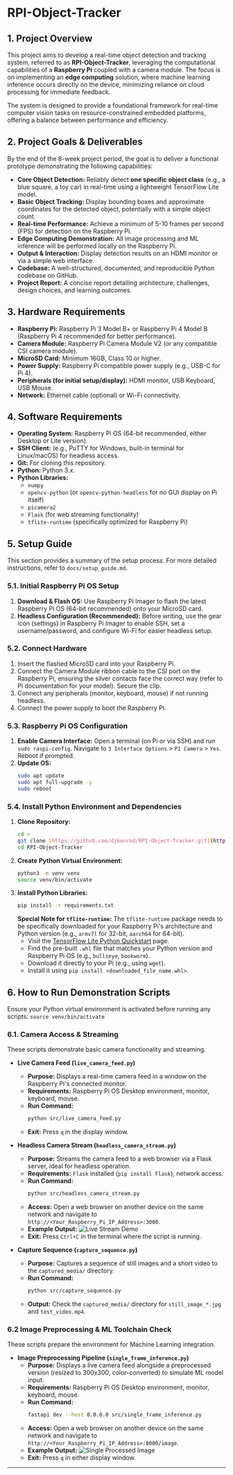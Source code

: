 # RPI-Object-Tracker

## 1. Project Overview

This project aims to develop a real-time object detection and tracking system, referred to as **RPI-Object-Tracker**, leveraging the computational capabilities of a **Raspberry Pi** coupled with a camera module. The focus is on implementing an **edge computing** solution, where machine learning inference occurs directly on the device, minimizing reliance on cloud processing for immediate feedback.

The system is designed to provide a foundational framework for real-time computer vision tasks on resource-constrained embedded platforms, offering a balance between performance and efficiency.

## 2. Project Goals & Deliverables

By the end of the 8-week project period, the goal is to deliver a functional prototype demonstrating the following capabilities:

* **Core Object Detection:** Reliably detect **one specific object class** (e.g., a blue square, a toy car) in real-time using a lightweight TensorFlow Lite model.
* **Basic Object Tracking:** Display bounding boxes and approximate coordinates for the detected object, potentially with a simple object count.
* **Real-time Performance:** Achieve a minimum of 5-10 frames per second (FPS) for detection on the Raspberry Pi.
* **Edge Computing Demonstration:** All image processing and ML inference will be performed locally on the Raspberry Pi.
* **Output & Interaction:** Display detection results on an HDMI monitor or via a simple web interface.
* **Codebase:** A well-structured, documented, and reproducible Python codebase on GitHub.
* **Project Report:** A concise report detailing architecture, challenges, design choices, and learning outcomes.

## 3. Hardware Requirements

* **Raspberry Pi:** Raspberry Pi 3 Model B+ or Raspberry Pi 4 Model B (Raspberry Pi 4 recommended for better performance).
* **Camera Module:** Raspberry Pi Camera Module V2 (or any compatible CSI camera module).
* **MicroSD Card:** Minimum 16GB, Class 10 or higher.
* **Power Supply:** Raspberry Pi compatible power supply (e.g., USB-C for Pi 4).
* **Peripherals (for initial setup/display):** HDMI monitor, USB Keyboard, USB Mouse.
* **Network:** Ethernet cable (optional) or Wi-Fi connectivity.

## 4. Software Requirements

* **Operating System:** Raspberry Pi OS (64-bit recommended, either Desktop or Lite version).
* **SSH Client:** (e.g., PuTTY for Windows, built-in terminal for Linux/macOS) for headless access.
* **Git:** For cloning this repository.
* **Python:** Python 3.x.
* **Python Libraries:**
    * `numpy`
    * `opencv-python` (or `opencv-python-headless` for no GUI display on Pi itself)
    * `picamera2`
    * `Flask` (for web streaming functionality)
    * `tflite-runtime` (specifically optimized for Raspberry Pi)

## 5. Setup Guide

This section provides a summary of the setup process. For more detailed instructions, refer to `docs/setup_guide.md`.

### 5.1. Initial Raspberry Pi OS Setup

1.  **Download & Flash OS:** Use Raspberry Pi Imager to flash the latest Raspberry Pi OS (64-bit recommended) onto your MicroSD card.
2.  **Headless Configuration (Recommended):** Before writing, use the gear icon (settings) in Raspberry Pi Imager to enable SSH, set a username/password, and configure Wi-Fi for easier headless setup.

### 5.2. Connect Hardware

1.  Insert the flashed MicroSD card into your Raspberry Pi.
2.  Connect the Camera Module ribbon cable to the CSI port on the Raspberry Pi, ensuring the silver contacts face the correct way (refer to Pi documentation for your model). Secure the clip.
3.  Connect any peripherals (monitor, keyboard, mouse) if not running headless.
4.  Connect the power supply to boot the Raspberry Pi.

### 5.3. Raspberry Pi OS Configuration

1.  **Enable Camera Interface:** Open a terminal (on Pi or via SSH) and run `sudo raspi-config`. Navigate to `3 Interface Options` > `P1 Camera` > `Yes`. Reboot if prompted.
2.  **Update OS:**
    ```bash
    sudo apt update
    sudo apt full-upgrade -y
    sudo reboot
    ```

### 5.4. Install Python Environment and Dependencies

1.  **Clone Repository:**
    ```bash
    cd ~
    git clone [https://github.com/djkonrad/RPI-Object-Tracker.git](https://github.com/djkonrad/RPI-Object-Tracker.git) # Replace with your actual repo URL
    cd RPI-Object-Tracker
    ```
2.  **Create Python Virtual Environment:**
    ```bash
    python3 -m venv venv
    source venv/bin/activate
    ```
3.  **Install Python Libraries:**
    ```bash
    pip install -r requirements.txt
    ```
    **Special Note for `tflite-runtime`:**
    The `tflite-runtime` package needs to be specifically downloaded for your Raspberry Pi's architecture and Python version (e.g., `armv7l` for 32-bit, `aarch64` for 64-bit).
    * Visit the [TensorFlow Lite Python Quickstart](https://www.tensorflow.org/lite/guide/python) page.
    * Find the pre-built `.whl` file that matches your Python version and Raspberry Pi OS (e.g., `bullseye`, `bookworm`).
    * Download it directly to your Pi (e.g., using `wget`).
    * Install it using `pip install <downloaded_file_name.whl>`.

## 6. How to Run Demonstration Scripts

Ensure your Python virtual environment is activated before running any scripts:
`source venv/bin/activate`

### 6.1. Camera Access & Streaming

These scripts demonstrate basic camera functionality and streaming.

* **Live Camera Feed (`live_camera_feed.py`)**
    * **Purpose:** Displays a real-time camera feed in a window on the Raspberry Pi's connected monitor.
    * **Requirements:** Raspberry Pi OS Desktop environment, monitor, keyboard, mouse.
    * **Run Command:**
        ```bash
        python src/live_camera_feed.py
        ```
    * **Exit:** Press `q` in the display window.

* **Headless Camera Stream (`headless_camera_stream.py`)**
    * **Purpose:** Streams the camera feed to a web browser via a Flask server, ideal for headless operation.
    * **Requirements:** `Flask` installed (`pip install Flask`), network access.
    * **Run Command:**
        ```bash
        python src/headless_camera_stream.py
        ```
    * **Access:** Open a web browser on another device on the same network and navigate to `http://<Your_Raspberry_Pi_IP_Address>:3000`.
    * **Example Output:**
        ![Live Stream Demo](docs/live_stream.gif)
    * **Exit:** Press `Ctrl+C` in the terminal where the script is running.

* **Capture Sequence (`capture_sequence.py`)**
    * **Purpose:** Captures a sequence of still images and a short video to the `captured_media/` directory.
    * **Run Command:**
        ```bash
        python src/capture_sequence.py
        ```
    * **Output:** Check the `captured_media/` directory for `still_image_*.jpg` and `test_video.mp4`.

### 6.2 Image Preprocessing & ML Toolchain Check

These scripts prepare the environment for Machine Learning integration.

* **Image Preprocessing Pipeline (`single_frame_inference.py`)**
    * **Purpose:** Displays a live camera feed alongside a preprocessed version (resized to 300x300, color-converted) to simulate ML model input.
    * **Requirements:** Raspberry Pi OS Desktop environment, monitor, keyboard, mouse.
    * **Run Command:**
        ```bash
        fastapi dev --host 0.0.0.0 src/single_frame_inference.py
        ```
    * **Access:** Open a web browser on another device on the same network and navigate to `http://<Your_Raspberry_Pi_IP_Address>:8000/image`.
    * **Example Output:**
        ![Single Processed Image](docs/single_image.png)
    * **Exit:** Press `q` in either display window.

---